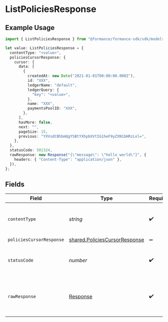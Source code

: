 # ListPoliciesResponse

## Example Usage

```typescript
import { ListPoliciesResponse } from "@formance/formance-sdk/sdk/models/operations";

let value: ListPoliciesResponse = {
  contentType: "<value>",
  policiesCursorResponse: {
    cursor: {
      data: [
        {
          createdAt: new Date("2021-01-01T00:00:00.000Z"),
          id: "XXX",
          ledgerName: "default",
          ledgerQuery: {
            "key": "<value>",
          },
          name: "XXX",
          paymentsPoolID: "XXX",
        },
      ],
      hasMore: false,
      next: "",
      pageSize: 15,
      previous: "YXVsdCBhbmQgYSBtYXhpbXVtIG1heF9yZXN1bHRzLol=",
    },
  },
  statusCode: 501324,
  rawResponse: new Response("{\"message\": \"hello world\"}", {
    headers: { "Content-Type": "application/json" },
  }),
};
```

## Fields

| Field                                                                                 | Type                                                                                  | Required                                                                              | Description                                                                           |
| ------------------------------------------------------------------------------------- | ------------------------------------------------------------------------------------- | ------------------------------------------------------------------------------------- | ------------------------------------------------------------------------------------- |
| `contentType`                                                                         | *string*                                                                              | :heavy_check_mark:                                                                    | HTTP response content type for this operation                                         |
| `policiesCursorResponse`                                                              | [shared.PoliciesCursorResponse](../../../sdk/models/shared/policiescursorresponse.md) | :heavy_minus_sign:                                                                    | OK                                                                                    |
| `statusCode`                                                                          | *number*                                                                              | :heavy_check_mark:                                                                    | HTTP response status code for this operation                                          |
| `rawResponse`                                                                         | [Response](https://developer.mozilla.org/en-US/docs/Web/API/Response)                 | :heavy_check_mark:                                                                    | Raw HTTP response; suitable for custom response parsing                               |